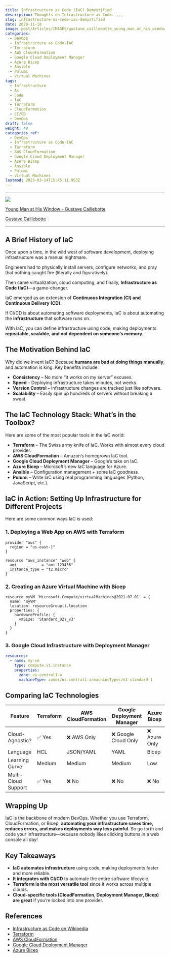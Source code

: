 ```yaml
---
title: Infrastructure as Code (IaC) Demystified
description: Thoughts on Infrastructure as Code..,,,
slug: infrastructure-as-code-iac-demystified
date: 2020-11-18
image: post/Articles/IMAGES/gustave_caillebotte_young_man_at_his_window_1876-Clipped.png
categories:
  - DevOps
  - Infrastructure as Code-IAC
  - Terraform
  - AWS CloudFormation
  - Google Cloud Deployment Manager
  - Azure Bicep
  - Ansible
  - Pulumi
  - Virtual Machines
tags:
  - Infrastructure
  - As
  - Code
  - IaC
  - Terraform
  - CloudFormation
  - CI/CD
  - DevOps
draft: false
weight: 40
categories_ref:
  - DevOps
  - Infrastructure as Code-IAC
  - Terraform
  - AWS CloudFormation
  - Google Cloud Deployment Manager
  - Azure Bicep
  - Ansible
  - Pulumi
  - Virtual Machines
lastmod: 2025-03-14T15:45:11.953Z
---
```

<!-- 
post/Articles/IMAGES/50.jpg
# Infrastructure as Code (IaC) Demystified

-->

***

![](/post/Articles/IMAGES/gustave_caillebotte_young_man_at_his_window_1876.jpeg)

[Young Man at His Window - Gustave Caillebotte ](https://en.wikipedia.org/wiki/Young_Man_at_His_Window)

[Gustave Caillebotte](https://en.wikipedia.org/wiki/Gustave_Caillebotte)

***

## A Brief History of IaC

Once upon a time, in the wild west of software development, deploying infrastructure was a manual nightmare.

Engineers had to physically install servers, configure networks, and pray that nothing caught fire (literally and figuratively).

Then came virtualization, cloud computing, and finally, **Infrastructure as Code (IaC)**—a game-changer.

IaC emerged as an extension of **Continuous Integration (CI) and Continuous Delivery (CD)**.

If CI/CD is about automating software deployments, IaC is about automating the **infrastructure** that software runs on.

With IaC, you can define infrastructure using code, making deployments **repeatable, scalable, and not dependent on someone’s memory**.

## The Motivation Behind IaC

Why did we invent IaC? Because **humans are bad at doing things manually**, and automation is king. Key benefits include:

* **Consistency** – No more “it works on my server” excuses.
* **Speed** – Deploying infrastructure takes minutes, not weeks.
* **Version Control** – Infrastructure changes are tracked just like software.
* **Scalability** – Easily spin up hundreds of servers without breaking a sweat.

## The IaC Technology Stack: What’s in the Toolbox?

Here are some of the most popular tools in the IaC world:

* **Terraform** – The Swiss army knife of IaC. Works with almost every cloud provider.
* **AWS CloudFormation** – Amazon’s homegrown IaC tool.
* **Google Cloud Deployment Manager** – Google’s take on IaC.
* **Azure Bicep** – Microsoft’s new IaC language for Azure.
* **Ansible** – Configuration management + some IaC goodness.
* **Pulumi** – Write IaC using real programming languages (Python, JavaScript, etc.).

## IaC in Action: Setting Up Infrastructure for Different Projects

Here are some common ways IaC is used:

### 1. Deploying a Web App on AWS with Terraform

```hcl
provider "aws" {
  region = "us-east-1"
}

resource "aws_instance" "web" {
  ami           = "ami-123456"
  instance_type = "t2.micro"
}
```

### 2. Creating an Azure Virtual Machine with Bicep

```bicep
resource myVM 'Microsoft.Compute/virtualMachines@2021-07-01' = {
  name: 'myVM'
  location: resourceGroup().location
  properties: {
    hardwareProfile: {
      vmSize: 'Standard_D2s_v3'
    }
  }
}
```

### 3. Google Cloud Infrastructure with Deployment Manager

```yaml
resources:
  - name: my-vm
    type: compute.v1.instance
    properties:
      zone: us-central1-a
      machineType: zones/us-central1-a/machineTypes/n1-standard-1
```

## Comparing IaC Technologies

| Feature             | Terraform | AWS CloudFormation | Google Deployment Manager | Azure Bicep  |
| ------------------- | --------- | ------------------ | ------------------------- | ------------ |
| Cloud-Agnostic?     | ✅ Yes     | ❌ AWS Only         | ❌ Google Cloud Only       | ❌ Azure Only |
| Language            | HCL       | JSON/YAML          | YAML                      | Bicep        |
| Learning Curve      | Medium    | Medium             | Medium                    | Low          |
| Multi-Cloud Support | ✅ Yes     | ❌ No               | ❌ No                      | ❌ No         |

## Wrapping Up

IaC is the backbone of modern DevOps. Whether you use Terraform, CloudFormation, or Bicep, **automating your infrastructure saves time, reduces errors, and makes deployments way less painful**. So go forth and code your infrastructure—because nobody likes clicking buttons in a web console all day!

## Key Takeaways

* **IaC automates infrastructure** using code, making deployments faster and more reliable.
* **It integrates with CI/CD** to automate the entire software lifecycle.
* **Terraform is the most versatile tool** since it works across multiple clouds.
* **Cloud-specific tools (CloudFormation, Deployment Manager, Bicep) are great** if you’re locked into one provider.

## References

* [Infrastructure as Code on Wikipedia](https://en.wikipedia.org/wiki/Infrastructure_as_code)
* [Terraform](https://www.terraform.io/)
* [AWS CloudFormation](https://aws.amazon.com/cloudformation/)
* [Google Cloud Deployment Manager](https://cloud.google.com/deployment-manager)
* [Azure Bicep](https://learn.microsoft.com/en-us/azure/azure-resource-manager/bicep/)

